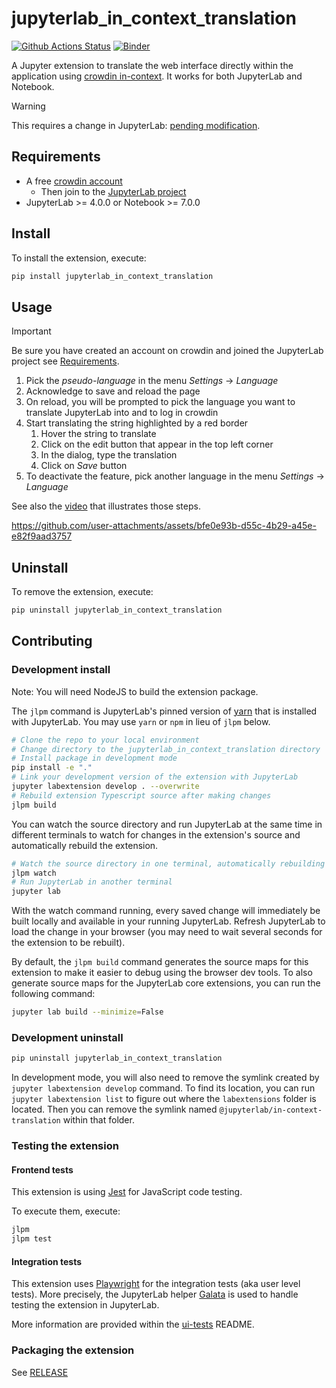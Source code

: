 # jupyterlab_in_context_translation

[![Github Actions Status](https://github.com/jupyterlab-contrib/in-context-translation/workflows/Build/badge.svg)](https://github.com/jupyterlab-contrib/in-context-translation/actions/workflows/build.yml)
[![Binder](https://mybinder.org/badge_logo.svg)](https://mybinder.org/v2/gh/jupyterlab-contrib/in-context-translation/main?urlpath=lab)

A Jupyter extension to translate the web interface directly within the application using [crowdin in-context](https://support.crowdin.com/in-context-localization). It works for both JupyterLab and Notebook.

> [!WARNING]
> This requires a change in JupyterLab: [pending modification](https://github.com/jupyterlab/jupyterlab_server/pull/456).

## Requirements

- A free [crowdin account](https://crowdin.com/)
  - Then join to the [JupyterLab project](https://crowdin.com/project/jupyterlab)
- JupyterLab >= 4.0.0 or Notebook >= 7.0.0

## Install

To install the extension, execute:

```bash
pip install jupyterlab_in_context_translation
```

## Usage

> [!IMPORTANT]
> Be sure you have created an account on crowdin and joined the JupyterLab project see [Requirements](#requirements).

1. Pick the _pseudo-language_ in the menu _Settings_ -> _Language_
1. Acknowledge to save and reload the page
1. On reload, you will be prompted to pick the language you want to translate JupyterLab into and to log in crowdin
1. Start translating the string highlighted by a red border
   1. Hover the string to translate
   1. Click on the edit button that appear in the top left corner
   1. In the dialog, type the translation
   1. Click on _Save_ button
1. To deactivate the feature, pick another language in the menu _Settings_ -> _Language_

See also the [video](./demo_in_context_translation.mp4) that illustrates
those steps.

https://github.com/user-attachments/assets/bfe0e93b-d55c-4b29-a45e-e82f9aad3757

## Uninstall

To remove the extension, execute:

```bash
pip uninstall jupyterlab_in_context_translation
```

## Contributing

### Development install

Note: You will need NodeJS to build the extension package.

The `jlpm` command is JupyterLab's pinned version of
[yarn](https://yarnpkg.com/) that is installed with JupyterLab. You may use
`yarn` or `npm` in lieu of `jlpm` below.

```bash
# Clone the repo to your local environment
# Change directory to the jupyterlab_in_context_translation directory
# Install package in development mode
pip install -e "."
# Link your development version of the extension with JupyterLab
jupyter labextension develop . --overwrite
# Rebuild extension Typescript source after making changes
jlpm build
```

You can watch the source directory and run JupyterLab at the same time in different terminals to watch for changes in the extension's source and automatically rebuild the extension.

```bash
# Watch the source directory in one terminal, automatically rebuilding when needed
jlpm watch
# Run JupyterLab in another terminal
jupyter lab
```

With the watch command running, every saved change will immediately be built locally and available in your running JupyterLab. Refresh JupyterLab to load the change in your browser (you may need to wait several seconds for the extension to be rebuilt).

By default, the `jlpm build` command generates the source maps for this extension to make it easier to debug using the browser dev tools. To also generate source maps for the JupyterLab core extensions, you can run the following command:

```bash
jupyter lab build --minimize=False
```

### Development uninstall

```bash
pip uninstall jupyterlab_in_context_translation
```

In development mode, you will also need to remove the symlink created by `jupyter labextension develop`
command. To find its location, you can run `jupyter labextension list` to figure out where the `labextensions`
folder is located. Then you can remove the symlink named `@jupyterlab/in-context-translation` within that folder.

### Testing the extension

#### Frontend tests

This extension is using [Jest](https://jestjs.io/) for JavaScript code testing.

To execute them, execute:

```sh
jlpm
jlpm test
```

#### Integration tests

This extension uses [Playwright](https://playwright.dev/docs/intro) for the integration tests (aka user level tests).
More precisely, the JupyterLab helper [Galata](https://github.com/jupyterlab/jupyterlab/tree/master/galata) is used to handle testing the extension in JupyterLab.

More information are provided within the [ui-tests](./ui-tests/README.md) README.

### Packaging the extension

See [RELEASE](RELEASE.md)

